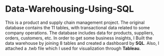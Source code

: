 # Data-Warehousing-Using-SQL

This is a product and supply chain management project. The original database contains the 11 tables, with transactional data related to some company operations. The database includes data for products, suppliers, orders, customers, etc. In order to get some business insights, I Built the data warehouse by joining 8 tables and created a dashboard by **SQL**. Also, I attached a .twb file which I used for visualization through **Tableau**.
